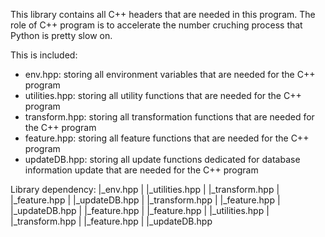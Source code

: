 This library contains all C++ headers that are needed in this program.
The role of C++ program is to accelerate the number cruching process that Python
is pretty slow on.

This is included:
- env.hpp: storing all environment variables that are needed for the C++ program
- utilities.hpp: storing all utility functions that are needed for the C++ program
- transform.hpp: storing all transformation functions that are needed for the C++ program
- feature.hpp: storing all feature functions that are needed for the C++ program
- updateDB.hpp: storing all update functions dedicated for database information update that are needed for the C++ program

Library dependency:
|_env.hpp
|       |_utilities.hpp
|       |_transform.hpp
|       |_feature.hpp
|       |_updateDB.hpp
|
|_transform.hpp
|       |_feature.hpp
|
|_updateDB.hpp
|       |_feature.hpp
|
|_feature.hpp
|
|_utilities.hpp
|       |_transform.hpp
|       |_feature.hpp
|       |_updateDB.hpp